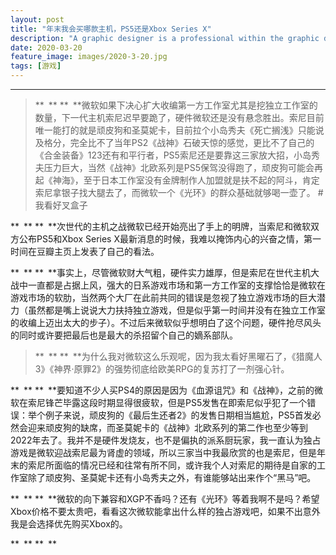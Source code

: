 ```yaml
---
layout: post
title: "年末我会买哪款主机，PS5还是Xbox Series X"
description: "A graphic designer is a professional within the graphic design and graphic arts industry."
date: 2020-03-20
feature_image: images/2020-3-20.jpg
tags: [游戏]
---
```


** **

> ** ** ** **微软如果下决心扩大收编第一方工作室尤其是挖独立工作室的数量，下一代主机索尼迟早要跪了，硬件微软还是没有悬念胜出。索尼目前唯一能打的就是顽皮狗和圣莫妮卡，目前拉个小岛秀夫《死亡搁浅》只能说及格分，完全比不了当年PS2《战神》石破天惊的感觉，更比不了自己的《合金装备》123还有和平行者，PS5索尼还是要靠这三家放大招，小岛秀夫压力巨大，当然《战神》北欧系列是PS5保驾没得跑了，顽皮狗可能会再起《神海》，至于日本工作室没有金牌制作人加盟就是扶不起的阿斗，肯定索尼拿银子找大腿去了，而微软一个《光环》的群众基础就够喝一壶了。 #我看好叉盒子

<!--more-->

** ** ** **次世代的主机之战微软已经开始亮出了手上的明牌，当索尼和微软双方公布PS5和Xbox Series X最新消息的时候，我难以掩饰内心的兴奋之情，第一时间在豆瓣主页上发表了自己的看法。

** ** ** **事实上，尽管微软财大气粗，硬件实力雄厚，但是索尼在世代主机大战中一直都是占据上风，强大的日系游戏市场和第一方工作室的支撑恰恰是微软在游戏市场的软肋，当然两个大厂在此前共同的错误是忽视了独立游戏市场的巨大潜力（虽然都是嘴上说说大力扶持独立游戏，但是似乎第一时间并没有在独立工作室的收编上迈出太大的步子）。不过后来微软似乎想明白了这个问题，硬件抢尽风头的同时或许要把最后也是最大的杀招留个自己的嫡系部队。

> ** ** ** **为什么我对微软这么乐观呢，因为我太看好黑曜石了，《猎魔人3》《神界·原罪2》的强势彻底给欧美RPG的复苏打了一剂强心针。

** ** ** **要知道不少人买PS4的原因是因为《血源诅咒》和《战神》，之前的微软在索尼锋芒毕露这段时期显得很疲软，但是PS5发售在即索尼似乎犯了一个错误：举个例子来说，顽皮狗的《最后生还者2》的发售日期相当尴尬，PS5首发必然会迎来顽皮狗的缺席，而圣莫妮卡的《战神》北欧系列的第二作也至少等到2022年去了。我并不是硬件发烧友，也不是偏执的派系厨玩家，我一直认为独占游戏是微软迎战索尼最为肾虚的领域，所以三家当中我最欣赏的也是索尼，但是年末的索尼所面临的情况已经和往常有所不同，或许我个人对索尼的期待是自家的工作室除了顽皮狗、圣莫妮卡还有小岛秀夫之外，有谁能够站出来作个“黑马”吧。

** ** ** **微软的向下兼容和XGP不香吗？还有《光环》等着我啊不是吗？希望Xbox价格不要太贵吧，看看这次微软能拿出什么样的独占游戏吧，如果不出意外我是会选择优先购买Xbox的。

** ** ** **